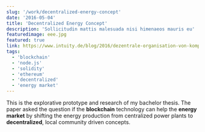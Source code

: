 ```yaml
---
slug: '/work/decentralized-energy-concept'
date: '2016-05-04'
title: 'Decentralized Energy Concept'
description: 'Sollicitudin mattis malesuada nisi himenaeos mauris eu'
featuredimage: eee.jpg
featured: true
link: https://www.intuity.de/blog/2016/dezentrale-organisation-von-komplexen-systemen-blockchain-3-0-energy-teil-1/
tags:
  - 'blockchain'
  - 'node.js'
  - 'solidity'
  - 'ethereum'
  - 'decentralized'
  - 'energy market'
---
```


This is the explorative prototype and research of my bachelor thesis. The paper asked the question if the **blockchain** technology can help the **energy market** by shifting the energy production from centralized power plants to **decentralized**, local community driven concepts.

